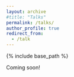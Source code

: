 ```yaml
---
layout: archive
#title: "Talks"
permalink: /talks/
author_profile: true
redirect_from:
  - /talk
---
```


{% include base_path %}

Coming soon!